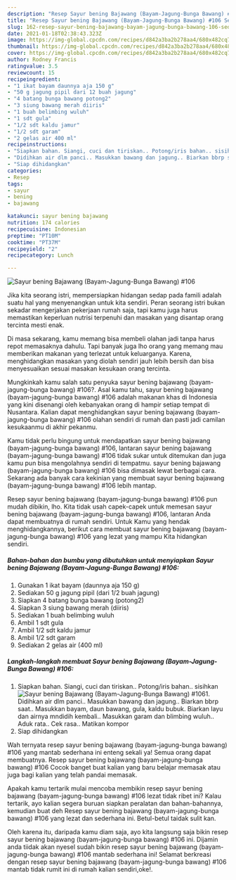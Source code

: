 ```yaml
---
description: "Resep Sayur bening Bajawang (Bayam-Jagung-Bunga Bawang) #106 Sederhana Untuk Jualan"
title: "Resep Sayur bening Bajawang (Bayam-Jagung-Bunga Bawang) #106 Sederhana Untuk Jualan"
slug: 162-resep-sayur-bening-bajawang-bayam-jagung-bunga-bawang-106-sederhana-untuk-jualan
date: 2021-01-18T02:38:43.323Z
image: https://img-global.cpcdn.com/recipes/d842a3ba2b278aa4/680x482cq70/sayur-bening-bajawang-bayam-jagung-bunga-bawang-106-foto-resep-utama.jpg
thumbnail: https://img-global.cpcdn.com/recipes/d842a3ba2b278aa4/680x482cq70/sayur-bening-bajawang-bayam-jagung-bunga-bawang-106-foto-resep-utama.jpg
cover: https://img-global.cpcdn.com/recipes/d842a3ba2b278aa4/680x482cq70/sayur-bening-bajawang-bayam-jagung-bunga-bawang-106-foto-resep-utama.jpg
author: Rodney Francis
ratingvalue: 3.5
reviewcount: 15
recipeingredient:
- "1 ikat bayam daunnya aja 150 g"
- "50 g jagung pipil dari 12 buah jagung"
- "4 batang bunga bawang potong2"
- "3 siung bawang merah diiris"
- "1 buah belimbing wuluh"
- "1 sdt gula"
- "1/2 sdt kaldu jamur"
- "1/2 sdt garam"
- "2 gelas air 400 ml"
recipeinstructions:
- "Siapkan bahan. Siangi, cuci dan tiriskan.. Potong/iris bahan.. sisihkan"
- "Didihkan air dlm panci.. Masukkan bawang dan jagung.. Biarkan bbrp saat.. Masukkan bayam, daun bawang, gula, kaldu bubuk. Biarkan layu dan airnya mndidih kembali.. Masukkan garam dan blimbing wuluh.. Aduk rata.. Cek rasa.. Matikan kompor"
- "Siap dihidangkan"
categories:
- Resep
tags:
- sayur
- bening
- bajawang

katakunci: sayur bening bajawang 
nutrition: 174 calories
recipecuisine: Indonesian
preptime: "PT10M"
cooktime: "PT37M"
recipeyield: "2"
recipecategory: Lunch

---
```



![Sayur bening Bajawang (Bayam-Jagung-Bunga Bawang) #106](https://img-global.cpcdn.com/recipes/d842a3ba2b278aa4/680x482cq70/sayur-bening-bajawang-bayam-jagung-bunga-bawang-106-foto-resep-utama.jpg)

Jika kita seorang istri, mempersiapkan hidangan sedap pada famili adalah suatu hal yang menyenangkan untuk kita sendiri. Peran seorang istri bukan sekadar mengerjakan pekerjaan rumah saja, tapi kamu juga harus memastikan keperluan nutrisi terpenuhi dan masakan yang disantap orang tercinta mesti enak.

Di masa  sekarang, kamu memang bisa membeli olahan jadi tanpa harus repot memasaknya dahulu. Tapi banyak juga lho orang yang memang mau memberikan makanan yang terlezat untuk keluarganya. Karena, menghidangkan masakan yang diolah sendiri jauh lebih bersih dan bisa menyesuaikan sesuai masakan kesukaan orang tercinta. 



Mungkinkah kamu salah satu penyuka sayur bening bajawang (bayam-jagung-bunga bawang) #106?. Asal kamu tahu, sayur bening bajawang (bayam-jagung-bunga bawang) #106 adalah makanan khas di Indonesia yang kini disenangi oleh kebanyakan orang di hampir setiap tempat di Nusantara. Kalian dapat menghidangkan sayur bening bajawang (bayam-jagung-bunga bawang) #106 olahan sendiri di rumah dan pasti jadi camilan kesukaanmu di akhir pekanmu.

Kamu tidak perlu bingung untuk mendapatkan sayur bening bajawang (bayam-jagung-bunga bawang) #106, lantaran sayur bening bajawang (bayam-jagung-bunga bawang) #106 tidak sukar untuk ditemukan dan juga kamu pun bisa mengolahnya sendiri di tempatmu. sayur bening bajawang (bayam-jagung-bunga bawang) #106 bisa dimasak lewat berbagai cara. Sekarang ada banyak cara kekinian yang membuat sayur bening bajawang (bayam-jagung-bunga bawang) #106 lebih mantap.

Resep sayur bening bajawang (bayam-jagung-bunga bawang) #106 pun mudah dibikin, lho. Kita tidak usah capek-capek untuk memesan sayur bening bajawang (bayam-jagung-bunga bawang) #106, lantaran Anda dapat membuatnya di rumah sendiri. Untuk Kamu yang hendak menghidangkannya, berikut cara membuat sayur bening bajawang (bayam-jagung-bunga bawang) #106 yang lezat yang mampu Kita hidangkan sendiri.

<!--inarticleads1-->

##### Bahan-bahan dan bumbu yang dibutuhkan untuk menyiapkan Sayur bening Bajawang (Bayam-Jagung-Bunga Bawang) #106:

1. Gunakan 1 ikat bayam (daunnya aja 150 g)
1. Sediakan 50 g jagung pipil (dari 1/2 buah jagung)
1. Siapkan 4 batang bunga bawang (potong2)
1. Siapkan 3 siung bawang merah (diiris)
1. Sediakan 1 buah belimbing wuluh
1. Ambil 1 sdt gula
1. Ambil 1/2 sdt kaldu jamur
1. Ambil 1/2 sdt garam
1. Sediakan 2 gelas air (400 ml)




<!--inarticleads2-->

##### Langkah-langkah membuat Sayur bening Bajawang (Bayam-Jagung-Bunga Bawang) #106:

1. Siapkan bahan. Siangi, cuci dan tiriskan.. Potong/iris bahan.. sisihkan
<img src="https://img-global.cpcdn.com/steps/f85c7ae3b58153d7/160x128cq70/sayur-bening-bajawang-bayam-jagung-bunga-bawang-106-langkah-memasak-1-foto.jpg" alt="Sayur bening Bajawang (Bayam-Jagung-Bunga Bawang) #106">1. Didihkan air dlm panci.. Masukkan bawang dan jagung.. Biarkan bbrp saat.. Masukkan bayam, daun bawang, gula, kaldu bubuk. Biarkan layu dan airnya mndidih kembali.. Masukkan garam dan blimbing wuluh.. Aduk rata.. Cek rasa.. Matikan kompor
1. Siap dihidangkan




Wah ternyata resep sayur bening bajawang (bayam-jagung-bunga bawang) #106 yang mantab sederhana ini enteng sekali ya! Semua orang dapat membuatnya. Resep sayur bening bajawang (bayam-jagung-bunga bawang) #106 Cocok banget buat kalian yang baru belajar memasak atau juga bagi kalian yang telah pandai memasak.

Apakah kamu tertarik mulai mencoba membikin resep sayur bening bajawang (bayam-jagung-bunga bawang) #106 lezat tidak ribet ini? Kalau tertarik, ayo kalian segera buruan siapkan peralatan dan bahan-bahannya, kemudian buat deh Resep sayur bening bajawang (bayam-jagung-bunga bawang) #106 yang lezat dan sederhana ini. Betul-betul taidak sulit kan. 

Oleh karena itu, daripada kamu diam saja, ayo kita langsung saja bikin resep sayur bening bajawang (bayam-jagung-bunga bawang) #106 ini. Dijamin anda tiidak akan nyesel sudah bikin resep sayur bening bajawang (bayam-jagung-bunga bawang) #106 mantab sederhana ini! Selamat berkreasi dengan resep sayur bening bajawang (bayam-jagung-bunga bawang) #106 mantab tidak rumit ini di rumah kalian sendiri,oke!.

